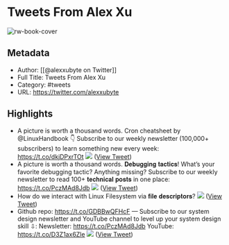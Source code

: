 # Tweets From Alex Xu

![rw-book-cover](https://pbs.twimg.com/profile_images/1524184008635998209/vOSCJXuk.jpg)

## Metadata
- Author: [[@alexxubyte on Twitter]]
- Full Title: Tweets From Alex Xu
- Category: #tweets
- URL: https://twitter.com/alexxubyte

## Highlights
- A picture is worth a thousand words. Cron cheatsheet by @LinuxHandbook 👇
  Subscribe to our weekly newsletter (100,000+ subscribers) to learn something new every week: 
  https://t.co/dkjDPxrTOt 
  ![](https://pbs.twimg.com/media/FbENv55UYAQC5if.jpg) ([View Tweet](https://twitter.com/alexxubyte/status/1563046047257047040))
- A picture is worth a thousand words. 𝐃𝐞𝐛𝐮𝐠𝐠𝐢𝐧𝐠 𝐭𝐚𝐜𝐭𝐢𝐜𝐬!
  What’s your favorite debugging tactic? Anything missing?
  Subscribe to our weekly newsletter to read 100+ 𝐭𝐞𝐜𝐡𝐧𝐢𝐜𝐚𝐥 𝐩𝐨𝐬𝐭𝐬 in one place: https://t.co/PczMAd8Jdb 
  ![](https://pbs.twimg.com/media/FZ-G0mkUIAET7MJ.jpg) ([View Tweet](https://twitter.com/alexxubyte/status/1558112813024833536))
- How do we interact with Linux Filesystem via 𝐟𝐢𝐥𝐞 𝐝𝐞𝐬𝐜𝐫𝐢𝐩𝐭𝐨𝐫𝐬? 
  ![](https://pbs.twimg.com/media/FY17SfJUcAYVmeV.jpg) ([View Tweet](https://twitter.com/alexxubyte/status/1553033011016306689))
- Github repo: https://t.co/GDBBwQFHcF
  —
  Subscribe to our system design newsletter and YouTube channel to level up your system design skill ⇩:
  Newsletter: https://t.co/PczMAd8Jdb
  YouTube: https://t.co/D3Z1ax6Zle 
  ![](https://pbs.twimg.com/media/FVtQqEMVEAEtVd2.jpg) ([View Tweet](https://twitter.com/alexxubyte/status/1538912387205517313))
